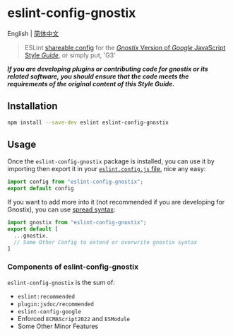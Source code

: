 # eslint-config-gnostix

English | [简体中文](./README-ZH-CN.MD)

> ESLint [shareable config](http://eslint.org/docs/developer-guide/shareable-configs.html) for the [*Gnostix* Version of *Google* JavaScript Style *Guide*](https://dev.gnostix.app/styleguide/jsguide.html), or simply put, 'G3'

***If you are developing plugins or contributing code for gnostix or its related software, you should ensure that the code meets the requirements of the original content of this Style Guide.***

## Installation

```bash
npm install --save-dev eslint eslint-config-gnostix
```

## Usage

Once the `eslint-config-gnostix` package is installed, you can use it by importing then export it in your [`eslint.config.js` file](https://eslint.org/docs/latest/use/configure/configuration-files-new), nice any easy:

```js
import config from "eslint-config-gnostix";
export default config
```

If you want to add more into it (not recommended if you are developing for Gnostix), you can use [spread syntax](https://developer.mozilla.org/en-US/docs/Web/JavaScript/Reference/Operators/Spread_syntax):

```js
import gnostix from "eslint-config-gnostix";
export default [
  ...gnostix,
  // Some Other Config to extend or overwrite gnostix syntax
]
```

### Components of eslint-config-gnostix

`eslint-config-gnostix` is the sum of:

+ `eslint:recommended`
+ `plugin:jsdoc/recommended`
+ `eslint-config-google`
+ Enforced `ECMAScript2022` and `ESModule`
+ Some Other Minor Features
